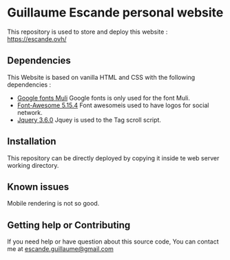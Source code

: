 # Guillaume Escande personal website

This repository is used to store and deploy this website : https://escande.ovh/

## Dependencies

This Website is based on vanilla HTML and CSS with the following dependencies :
* [Google fonts Muli](https://developers.google.com/fonts)
Google fonts is only used for the font Muli.
* [Font-Awesome 5.15.4](https://fontawesome.com/)
Font awesomeis used to have logos for social network.
* [Jquery 3.6.0](https://jquery.com/)
Jquey is used to the Tag scroll script.

## Installation

This repository can be directly deployed by copying it inside te web server working directory.


## Known issues

Mobile rendering is not so good.

## Getting help or Contributing

If you need help or have question about this source code, You can contact me at [escande.guillaume@gmail.com](mailto:escande.guillaume@gmail.com)

